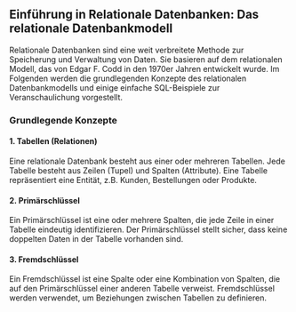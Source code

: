 ## Einführung in Relationale Datenbanken: Das relationale Datenbankmodell

Relationale Datenbanken sind eine weit verbreitete Methode zur Speicherung und Verwaltung von Daten. Sie basieren auf dem relationalen Modell, das von Edgar F. Codd in den 1970er Jahren entwickelt wurde. Im Folgenden werden die grundlegenden Konzepte des relationalen Datenbankmodells und einige einfache SQL-Beispiele zur Veranschaulichung vorgestellt.

### Grundlegende Konzepte

#### 1. Tabellen (Relationen)

Eine relationale Datenbank besteht aus einer oder mehreren Tabellen. Jede Tabelle besteht aus Zeilen (Tupel) und Spalten (Attribute). Eine Tabelle repräsentiert eine Entität, z.B. Kunden, Bestellungen oder Produkte.

#### 2. Primärschlüssel

Ein Primärschlüssel ist eine oder mehrere Spalten, die jede Zeile in einer Tabelle eindeutig identifizieren. Der Primärschlüssel stellt sicher, dass keine doppelten Daten in der Tabelle vorhanden sind.

#### 3. Fremdschlüssel

Ein Fremdschlüssel ist eine Spalte oder eine Kombination von Spalten, die auf den Primärschlüssel einer anderen Tabelle verweist. Fremdschlüssel werden verwendet, um Beziehungen zwischen Tabellen zu definieren.
